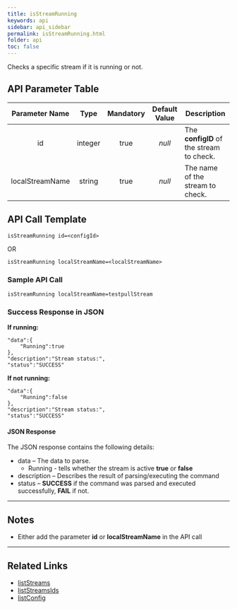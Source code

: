 ```yaml
---
title: isStreamRunning
keywords: api
sidebar: api_sidebar
permalink: isStreamRunning.html
folder: api
toc: false
---
```


Checks a specific stream if it is running or not.



## API Parameter Table



| Parameter Name  |  Type   | Mandatory | Default Value | Description                              |
| :-------------: | :-----: | :-------: | :-----------: | ---------------------------------------- |
|       id        | integer |   true    |    *null*     | The **configID** of the stream to check. |
| localStreamName | string  |   true    |    *null*     | The name of the stream to check.         |

## API Call Template

``` 
isStreamRunning id=<configId>
```

OR

``` 
isStreamRunning localStreamName=<localStreamName>
```



### Sample API Call

``` 
isStreamRunning localStreamName=testpullStream
```



### Success Response in JSON

**If running:**

``` 
"data":{
	"Running":true
},
"description":"Stream status:",
"status":"SUCCESS"
```

**If not running:**

``` 
"data":{
	"Running":false
},
"description":"Stream status:",
"status":"SUCCESS"
```



#### JSON Response

The JSON response contains the following details:

- data – The data to parse.
  - Running - tells whether the stream is active **true** or **false**
- description – Describes the result of parsing/executing the command
- status – **SUCCESS** if the command was parsed and executed successfully, **FAIL** if not.

------

## Notes

- Either add the parameter **id** or **localStreamName** in the API call


------

## Related Links

- [listStreams](api_listStreams.html)
- [listStreamsIds](api_listStreamsIds.html)
- [listConfig](api_listConfig.html)